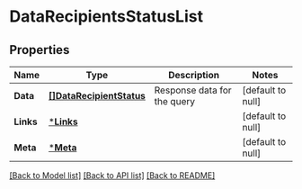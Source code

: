 # DataRecipientsStatusList

## Properties
Name | Type | Description | Notes
------------ | ------------- | ------------- | -------------
**Data** | [**[]DataRecipientStatus**](DataRecipientStatus.md) | Response data for the query | [default to null]
**Links** | [***Links**](Links.md) |  | [default to null]
**Meta** | [***Meta**](Meta.md) |  | [default to null]

[[Back to Model list]](../README.md#documentation-for-models) [[Back to API list]](../README.md#documentation-for-api-endpoints) [[Back to README]](../README.md)

